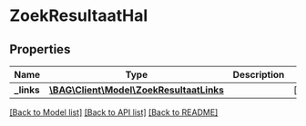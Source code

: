 # ZoekResultaatHal

## Properties
Name | Type | Description | Notes
------------ | ------------- | ------------- | -------------
**_links** | [**\BAG\Client\Model\ZoekResultaatLinks**](ZoekResultaatLinks.md) |  | [optional] 

[[Back to Model list]](../../README.md#documentation-for-models) [[Back to API list]](../../README.md#documentation-for-api-endpoints) [[Back to README]](../../README.md)

